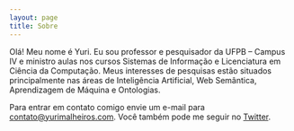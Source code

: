 ```yaml
---
layout: page
title: Sobre
---
```


Olá! Meu nome é Yuri. Eu sou professor e pesquisador da UFPB – Campus IV e ministro aulas nos cursos Sistemas de Informação e Licenciatura em Ciência da Computação. Meus interesses de pesquisas estão situados principalmente nas áreas de Inteligência Artificial, Web Semântica, Aprendizagem de Máquina e Ontologias.

Para entrar em contato comigo envie um e-mail para <a href="mailto:contato@yurimalheiros.com">contato@yurimalheiros.com</a>. Você também pode me seguir no <a href="http://twitter.com/yurimalheiros">Twitter</a>.
